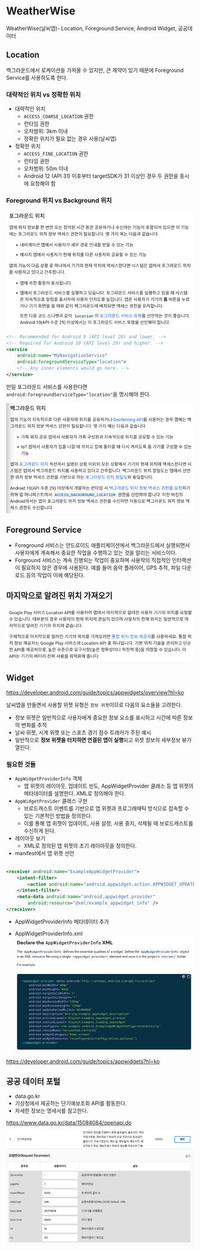 # WeatherWise

WeatherWise(날씨앱)- Location, Foreground Service, Android Widget, 공공데이터

## Location

백그라운드에서 로케이션을 가져올 수 있지만, 큰 제약이 있기 때문에 Foreground Service를 사용하도록 한다.

### 대략적인 위치 vs 정확한 위치

- 대략적인 위치
  - `ACCESS_COARSE_LOCATION` 권한
  - 런타임 권한
  - 오차범위: 3km 이내
  - 정확한 위치가 필요 없는 경우 사용(날씨앱)
- 정확한 위치
  - `ACCESS_FINE_LOCATION` 권한
  - 런타임 권한
  - 오차범위: 50m 이내
  - Android 12 (API 31) 이후부터 targetSDK가 31 이상인 경우 두 권한을 동시에 요청해야 함

### Foreground 위치 vs Background 위치
![](.README_images/foreground_location.png)

```xml
<!-- Recommended for Android 9 (API level 28) and lower. -->
<!-- Required for Android 10 (API level 29) and higher. -->
<service
    android:name="MyNavigationService"
    android:foregroundServiceType="location">
    <!-- Any inner elements would go here. -->
</service>
```
만일 포그라운드 서비스를 사용한다면 `android:foregroundServiceType="location"`을 명시해야 한다.

![](.README_images/background_location.png)

## Foreground Service

- Foreground 서비스는 안드로이드 애플리케이션에서 백그라운드에서 실행되면서 사용자에게 계속해서 중요한 작업을 수행하고 있는 것을 알리는 서비스이다.
- Forground 서비스는 계속 진행되는 작업이 중요하며 사용작의 직접적인 인터랙션이 필요하지 않은 경우에 사용된다. 예를 들어 음악 플레이어, GPS 추적, 파일 다운로드
  등의 작업이 이에 해당된다.

## 마지막으로 알려진 위치 가져오기

![](.README_images/last_noti_location.png)



## Widget

https://developer.android.com/guide/topics/appwidgets/overview?hl=ko

날씨앱을 만들면서 사용할 위젯 유형은 `정보 위젯`이므로 다음의 요소들을 고려한다.

- 정보 위젯은 일반적으로 사용자에게 중요한 정보 요소를 표시하고 시간에 따른 정보의 변화를 추적
- 날씨 위젯, 시계 위젯 또는 스포츠 경기 점수 트래커가 주된 예시
- 일반적으로 **정보 위젯을 터치하면 연결된 앱이 실행**되고 위젯 정보의 세부정보 뷰가 열린다.

### 필요한 것들

- `AppWidgetProviderInfo` 객체
    - 앱 위젯의 레이아웃, 업데이트 빈도, AppWidgetProvider 클래스 등 앱 위젯의 메타데이터를 설명한다. XML로 정의해야 한다.
- `AppWidgetProvider` 클래스 구현
    - 브로드캐스트 이벤트를 기반으로 앱 위젯과 프로그래매틱 방식으로 접속할 수 있는 기본적인 방법을 정의한다.
    - 이를 통해 앱 위젯이 업데이트, 사용 설정, 사용 중지, 삭제될 때 브로드캐스트를 수신하게 된다.
- 레이아웃 보기
    - XML로 정의된 앱 위젯의 초기 레이아웃을 정의한다.
- manifest에서 앱 위젯 선언

```xml

<receiver android:name="ExampleAppWidgetProvider">
    <intent-filter>
        <action android:name="android.appwidget.action.APPWIDGET_UPDATE" />
    </intent-filter>
    <meta-data android:name="android.appwidget.provider"
        android:resource="@xml/example_appwidget_info" />
</receiver>
```

- AppWidgetProviderInfo 메타데이터 추가

- AppWidgetProviderInfo.xml
  ![](.README_images/app_widget_provider_info_xml.png)

https://developer.android.com/guide/topics/appwidgets?hl=ko

## 공공 데이터 포털

- data.go.kr
- 기상청에서 제공하는 단기예보조회 API를 활동한다.
- 자세한 정보는 명세서를 참고한다.

https://www.data.go.kr/data/15084084/openapi.do

![](.README_images/open_api.png)

